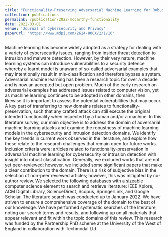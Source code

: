 ```yaml
---
title: "Functionality-Preserving Adversarial Machine Learning for Robust Classification in Cybersecurity and Intrusion Detection Domains: A Survey"
collection: publications
permalink: /publication/2022-mccarthy-functionality
date: 2022-03-01
venue: 'Journal of Cybersecurity and Privacy'
paperurl: 'https://www.mdpi.com/2624-800X/2/1/10'
---
```


Machine learning has become widely adopted as a strategy for dealing with a variety of cybersecurity issues, ranging from insider threat detection to intrusion and malware detection. However, by their very nature, machine learning systems can introduce vulnerabilities to a security defence whereby a learnt model is unaware of so-called adversarial examples that may intentionally result in mis-classification and therefore bypass a system. Adversarial machine learning has been a research topic for over a decade and is now an accepted but open problem. Much of the early research on adversarial examples has addressed issues related to computer vision, yet as machine learning continues to be adopted in other domains, then likewise it is important to assess the potential vulnerabilities that may occur. A key part of transferring to new domains relates to functionality-preservation, such that any crafted attack can still execute the original intended functionality when inspected by a human and/or a machine. In this literature survey, our main objective is to address the domain of adversarial machine learning attacks and examine the robustness of machine learning models in the cybersecurity and intrusion detection domains. We identify the key trends in current work observed in the literature, and explore how these relate to the research challenges that remain open for future works. Inclusion criteria were: articles related to functionality-preservation in adversarial machine learning for cybersecurity or intrusion detection with insight into robust classification. Generally, we excluded works that are not yet peer-reviewed; however, we included some significant papers that make a clear contribution to the domain. There is a risk of subjective bias in the selection of non-peer reviewed articles; however, this was mitigated by co-author review. We selected the following databases with a sizeable computer science element to search and retrieve literature: IEEE Xplore, ACM Digital Library, ScienceDirect, Scopus, SpringerLink, and Google Scholar. The literature search was conducted up to January 2022. We have striven to ensure a comprehensive coverage of the domain to the best of our knowledge. We have performed systematic searches of the literature, noting our search terms and results, and following up on all materials that appear relevant and fit within the topic domains of this review. This research was funded by the Partnership PhD scheme at the University of the West of England in collaboration with Techmodal Ltd.
